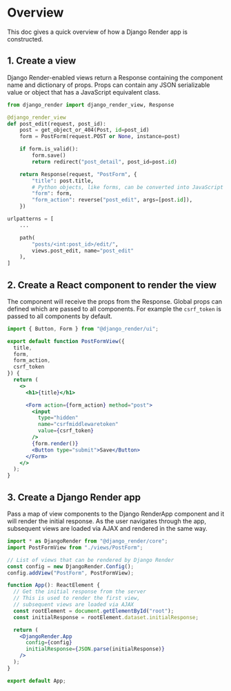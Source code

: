 # Overview

This doc gives a quick overview of how a Django Render app is constructed.

## 1. Create a view

Django Render-enabled views return a Response containing the component name and dictionary of props. Props can contain any JSON serializable value or object that has a JavaScript equivalent class.

```python title="views.py
from django_render import django_render_view, Response

@django_render_view
def post_edit(request, post_id):
    post = get_object_or_404(Post, id=post_id)
    form = PostForm(request.POST or None, instance=post)

    if form.is_valid():
        form.save()
        return redirect("post_detail", post_id=post.id)

    return Response(request, "PostForm", {
        "title": post.title,
        # Python objects, like forms, can be converted into JavaScript objects
        "form": form,
        "form_action": reverse("post_edit", args=[post.id]),
    })
```

```python title="urls.py
urlpatterns = [
    ...

    path(
        "posts/<int:post_id>/edit/",
        views.post_edit, name="post_edit"
    ),
]
```


## 2. Create a React component to render the view

The component will receive the props from the Response. Global props can defined which are passed to all components. For example the `csrf_token` is passed to all components by default.

```jsx title="views/PostForm.jsx"
import { Button, Form } from "@django_render/ui";

export default function PostFormView({
  title,
  form,
  form_action,
  csrf_token
}) {
  return (
    <>
      <h1>{title}</h1>

      <Form action={form_action} method="post">
        <input
          type="hidden"
          name="csrfmiddlewaretoken"
          value={csrf_token}
        />
        {form.render()}
        <Button type="submit">Save</Button>
      </Form>
    </>
  );
}
```

## 3. Create a Django Render app

Pass a map of view components to the Django RenderApp component and it will render the initial response. As the user navigates through the app, subsequent views are loaded via AJAX and rendered in the same way.

```jsx title="app.jsx"
import * as DjangoRender from "@django_render/core";
import PostFormView from "./views/PostForm";

// List of views that can be rendered by Django Render
const config = new DjangoRender.Config();
config.addView("PostForm", PostFormView);

function App(): ReactElement {
  // Get the initial response from the server
  // This is used to render the first view,
  // subsequent views are loaded via AJAX
  const rootElement = document.getElementById("root");
  const initialResponse = rootElement.dataset.initialResponse;

  return (
    <DjangoRender.App
      config={config}
      initialResponse={JSON.parse(initialResponse)}
    />
  );
}

export default App;
```
